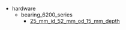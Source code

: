 * hardware
  * bearing_6200_series
    * [25_mm_id_52_mm_od_15_mm_depth](hardware/bearing_6200_series/25_mm_id_52_mm_od_15_mm_depth)
